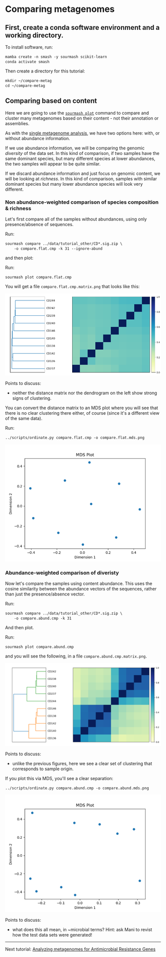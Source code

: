 # Comparing metagenomes

## First, create a conda software environment and a working directory.

To install software, run:
```
mamba create -n smash -y sourmash scikit-learn
conda activate smash
```

Then create a directory for this tutorial:
```
mkdir ~/compare-metag
cd ~/compare-metag
```


## Comparing based on content

<!-- * reference free, annotation free @CTB -->

Here we are going to use the
[`sourmash plot`](https://sourmash.readthedocs.io/en/latest/command-line.html#sourmash-plot-cluster-and-visualize-comparisons-of-many-signatures)
command to compare and cluster many metagenomes based on their content - not their annotation or assemblies.

As with the [single metagenome analysis](single-metagenomes-taxonomy.md), we have two options here: with, or without abundance information.

If we use abundance information, we will be comparing the genomic
*diversity* of the data set.  In this kind of comparison, if two
samples have the same dominant species, but many different species
at lower abundances, the two samples will appear to be quite similar.

If we discard abundance information and just focus on genomic content,
we will be looking at *richness*. In this kind of comparison, samples
with similar dominant species but many lower abundance species will look
very different.

<!-- @CTB we could do a gather of a different sample here, and show case. -->

### Non abundance-weighted comparison of species composition & richness

Let's first compare all of the samples without abundances, using only
presence/absence of sequences.

Run:
```
sourmash compare ../data/tutorial_other/CD*.sig.zip \
    -o compare.flat.cmp -k 31 --ignore-abund
```

and then plot:

Run:
```
sourmash plot compare.flat.cmp
```

You will get a file `compare.flat.cmp.matrix.png` that looks like this:

![unweighted (flat) sample comparison matrix](images/compare.flat.cmp.matrix.png)

Points to discuss:

* neither the distance matrix nor the dendrogram on the left show strong
  signs of clustering.
  
You can convert the distance matrix to an MDS plot where you will see that
there is no clear clustering there either, of course (since it's a different
view of the same data).

Run:
```
../scripts/ordinate.py compare.flat.cmp -o compare.flat.mds.png
```

![unweighted (flat) MDS plot](images/compare.flat.mds.png)

### Abundance-weighted comparison of diveristy

Now let's compare the samples using content abundance. This uses the
cosine similarity between the abundance vectors of the sequences, rather
than just the presence/absence vector.

Run:
```
sourmash compare ../data/tutorial_other/CD*.sig.zip \
    -o compare.abund.cmp -k 31
```

And then plot.

Run:
```
sourmash plot compare.abund.cmp
```

and you will see the following, in a file `compare.abund.cmp.matrix.png`.

![abundance-weighted sample comparison matrix](images/compare.abund.cmp.matrix.png)

Points to discuss:

* unlike the previous figures, here we see a clear set of clustering that
  corresponds to sample origin.

If you plot this via MDS, you'll see a clear separation:

```
../scripts/ordinate.py compare.abund.cmp -o compare.abund.mds.png
```

![weighted (abund) MDS plot](images/compare.abund.mds.png)

Points to discuss:

* what does this all mean, in ~microbial terms? Hint: ask Mani to
  revist how the test data sets were generated!

<!--

## Comparing based on taxonomy


```
mamba create -y -n workshop-r r-base r-tidyverse r-vegan r-ape r-rcolorbrewer

```

-->

---

Next tutorial: [Analyzing metagenomes for Antimicrobial Resistance Genes](amr.md)
